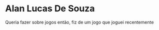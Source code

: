 # Alan Lucas De Souza
<p>Queria fazer sobre jogos então, fiz de um jogo que joguei recentemente</p>
